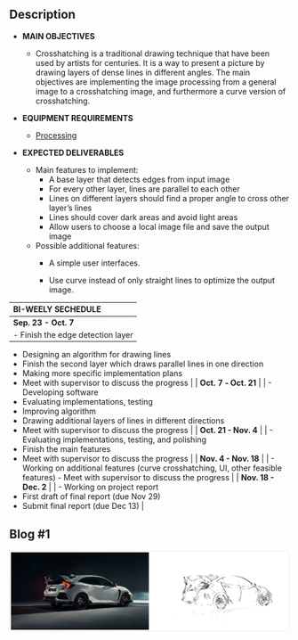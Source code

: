 ## Description

- **MAIN OBJECTIVES**

  - Crosshatching is a traditional drawing technique that have been used by
    artists for centuries. It is a way to present a picture by drawing layers of
    dense lines in different angles. The main objectives are implementing the image processing from a general image to a crosshatching image, and furthermore a curve version of crosshatching.

- **EQUIPMENT REQUIREMENTS**

  - [Processing](https://processing.org/)

- **EXPECTED DELIVERABLES**

  - Main features to implement:
    - A base layer that detects edges from input image
    - For every other layer, lines are parallel to each other
    - Lines on different layers should find a proper angle to cross other layer’s lines
    - Lines should cover dark areas and avoid light areas
    - Allow users to choose a local image file and save the output image
  - Possible additional features:
    - A simple user interfaces.
    
    - Use curve instead of only straight lines to optimize the output image.
    
      

| **BI-WEELY SECHEDULE**                                       |
| :----------------------------------------------------------- |
| **Sep. 23   -   Oct.   7**                                   |
| -  Finish the edge detection layer                                                                                            
  -  Designing an algorithm for drawing lines                                                                               
  -  Finish the second layer which draws parallel lines in one   direction                            
  -  Making more specific implementation   plans                                                                  
  -  Meet with   supervisor to discuss the progress |
| **Oct.** **7**     **-   Oct. 21**                           |
| -  Developing software                                                                                                             
  -  Evaluating   implementations, testing                                                                                 
  -  Improving algorithm                                                                                                              
  -  Drawing additional   layers of lines in different directions                                              
  -  Meet with supervisor to discuss the progress |
| **Oct. 21   -   Nov. 4**                                     |
| -  Evaluating implementations, testing,   and polishing                                                    
  -  Finish the main features                                                                                                       
  -  Meet with supervisor to discuss the progress |
| **Nov. 4   -   Nov. 18**                                     |
| -  Working on additional features (curve crosshatching, UI, other feasible features)                                                     -  Meet with supervisor to discuss the progress |
| **Nov. 18   -     Dec. 2**                                   |
| -  Working on project report                                                                                                   
  -  First draft of final report   (due Nov 29)                                                                             
  -  Submit final report (due Dec 13) |



## Blog #1

![hondaTypeR](/pic/hondaTypeR.jpg)
